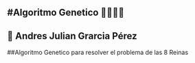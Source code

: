 #Algoritmo Genetico :family_man_woman_girl_boy: 
---
:sparkler: **Andres Julian Grarcia Pérez**
---
##Algoritmo Genetico para resolver el problema de las 8 Reinas 
